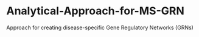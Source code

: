 # Analytical-Approach-for-MS-GRN
Approach for creating disease-specific Gene Regulatory Networks (GRNs)
